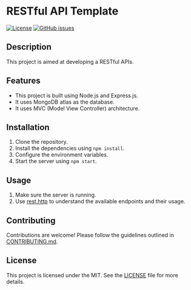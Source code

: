 # RESTful API Template

[![License](https://img.shields.io/badge/License-MIT-blue.svg)](https://opensource.org/licenses/MIT)
[![GitHub issues](https://img.shields.io/github/issues/zaineel/nodeJS_mongoose)](https://github.com/zaineel/nodeJS_mongoose/issues)

## Description

This project is aimed at developing a RESTful APIs.

## Features

- This project is built using Node.js and Express.js.
- It uses MongoDB atlas as the database.
- It uses MVC (Model View Controller) architecture.

## Installation

1. Clone the repository.
2. Install the dependencies using `npm install`.
3. Configure the environment variables.
4. Start the server using `npm start`.

## Usage

1. Make sure the server is running.
2. Use [rest.http](/nodeJS_mongoose/rest.http) to understand the available endpoints and their usage.

## Contributing

Contributions are welcome! Please follow the guidelines outlined in [CONTRIBUTING.md](link-to-contributing-guidelines).

## License

This project is licensed under the MIT. See the [LICENSE](/nodeJS_mongoose/LICENSE) file for more details.

